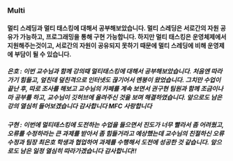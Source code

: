 ### Multi
#### 멀티 스레딩과 멀티 태스킹에 대해서 공부해보았습니다. 멀티 스레딩은 서로간의 자원 공유가 가능하고, 프로그래밍을 통해 구현 가능합니다. 하지만 멀티 태스킹은 운영체제에서 지원해주는것이고, 서로간의 자원이 공유되지 못하기 때문에 멀티 스레딩에 비해 운영제에 부담이 될 수 있습니다.



##### 은호 : 이번 교수님과 함께 강의때 멀티태스킹에 대해서 공부해보았습니다. 처음엔 따라가기 힘들고, 엎친데 덮친격으로 인터넷도 끊기어서 멘붕이 왔었습니다. 그치만 수업이 끝난 후, 따로 조사를 해보고 교수님의 카페를 계속 보면서 권구현 팀원과 함께 조금이나마 공부를 하고, 교수님이 깃허브에 올려주신 것을 보며 해결하였습니다. 앞으로도 남은 강의 열심히 들어보겠습니다 감사합니다 MFC 사랑합니다

##### 구현 : 이번에 멀티태스킹에 도전하는 수업을 들으면서 진도가 너무 빨라서 좀 어려웠고, 오류를 수정하라는 큰 과제를 받아서 좀 힘들거라고 예상했는데 교수님의 친절하신 오류 수정과 팀장 최은호 학생과 협업하여 과제를 수행해서 도전에 성공한 것 같습니다. 앞으로도 남은 일정 열심히 따라가겠습니다 감사합니다!!
